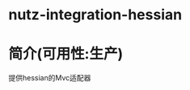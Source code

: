 nutz-integration-hessian
==================================

简介(可用性:生产)
==================================

提供hessian的Mvc适配器